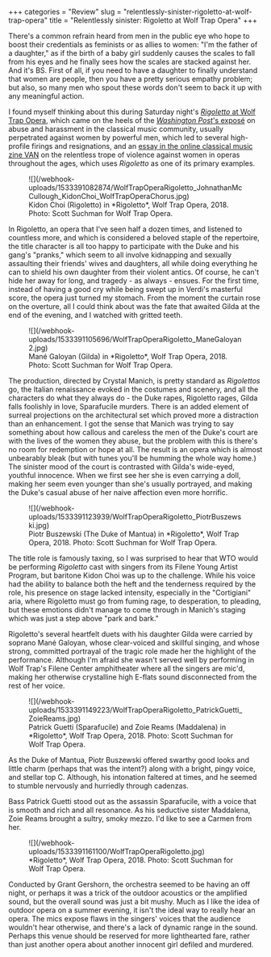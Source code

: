 +++
categories = "Review"
slug = "relentlessly-sinister-rigoletto-at-wolf-trap-opera"
title = "Relentlessly sinister: Rigoletto at Wolf Trap Opera"
+++

There's a common refrain heard from men in the public eye who hope to boost their credentials as feminists or as allies to women: "I'm the father of a daughter," as if the birth of a baby girl suddenly causes the scales to fall from his eyes and he finally sees how the scales are stacked against her. And it's BS. First of all, if you need to have a daughter to finally understand that women are people, then you have a pretty serious empathy problem; but also, so many men who spout these words don't seem to back it up with any meaningful action.

I found myself thinking about this during Saturday night's [*Rigoletto* at Wolf Trap Opera](https://www.wolftrap.org/tickets/calendar/performance/18filene/0803show18.aspx), which came on the heels of the [*Washington Post*'s exposé](https://www.washingtonpost.com/entertainment/music/assaults-in-dressing-rooms-groping-during-lessons-classical-musicians-reveal-a-profession-rife-with-harassment/2018/07/25/f47617d0-36c8-11e8-acd5-35eac230e514_story.html?noredirect=on&utm_term=.fab1af7618f7) on abuse and harassment in the classical music community, usually perpetrated against women by powerful men, which led to several high-profile firings and resignations, and an [essay in the online classical music zine VAN](https://van-us.atavist.com/end-transmission) on the relentless trope of violence against women in operas throughout the ages, which uses *Rigoletto* as one of its primary examples.

<figure data-type="image">
![](/webhook-uploads/1533391082874/WolfTrapOperaRigoletto_JohnathanMcCullough_KidonChoi_WolfTrapOperaChorus.jpg)
<figcaption>Kidon Choi (Rigoletto) in *Rigoletto*, Wolf Trap Opera, 2018. Photo: Scott Suchman for Wolf Trap Opera.</figcaption>
</figure>

In Rigoletto, an opera that I've seen half a dozen times, and listened to countless more, and which is considered a beloved staple of the repertoire, the title character is all too happy to participate with the Duke and his gang's "pranks," which seem to all involve kidnapping and sexually assaulting their friends' wives and daughters, all while doing everything he can to shield his own daughter from their violent antics. Of course, he can't hide her away for long, and tragedy - as always - ensues. For the first time, instead of having a good cry while being swept up in Verdi's masterful score, the opera just turned my stomach. From the moment the curtain rose on the overture, all I could think about was the fate that awaited Gilda at the end of the evening, and I watched with gritted teeth.

<figure data-type="image">
![](/webhook-uploads/1533391105696/WolfTrapOperaRigoletto_ManeGaloyan2.jpg)
<figcaption>Mané Galoyan (Gilda) in *Rigoletto*, Wolf Trap Opera, 2018. Photo: Scott Suchman for Wolf Trap Opera.</figcaption>
</figure>

The production, directed by Crystal Manich, is pretty standard as *Rigolettos* go, the Italian renaissance evoked in the costumes and scenery, and all the characters do what they always do - the Duke rapes, Rigoletto rages, Gilda falls foolishly in love, Sparafucile murders. There is an added element of surreal projections on the architectural set which proved more a distraction than an enhancement. I got the sense that Manich was trying to say something about how callous and careless the men of the Duke's court are with the lives of the women they abuse, but the problem with this is there's no room for redemption or hope at all. The result is an opera which is almost unbearably bleak (but with tunes you'll be humming the whole way home.) The sinister mood of the court is contrasted with Gilda's wide-eyed, youthful innocence. When we first see her she is even carrying a doll, making her seem even younger than she's usually portrayed, and making the Duke's casual abuse of her naive affection even more horrific.

<figure data-type="image">
![](/webhook-uploads/1533391123939/WolfTrapOperaRigoletto_PiotrBuszewski.jpg)
<figcaption>Piotr Buszewski (The Duke of Mantua) in *Rigoletto*, Wolf Trap Opera, 2018. Photo: Scott Suchman for Wolf Trap Opera.</figcaption>
</figure>

The title role is famously taxing, so I was surprised to hear that WTO would be performing *Rigoletto* cast with singers from its Filene Young Artist Program, but baritone Kidon Choi was up to the challenge. While his voice had the ability to balance both the heft and the tenderness required by the role, his presence on stage lacked intensity, especially in the "Cortigiani" aria, where Rigoletto must go from fuming rage, to desperation, to pleading, but these emotions didn't manage to come through in Manich's staging which was just a step above "park and bark."

Rigoletto's several heartfelt duets with his daughter Gilda were carried by soprano Mané Galoyan, whose clear-voiced and skillful singing, and whose strong, committed portrayal of  the tragic role made her the highlight of the performance. Although I'm afraid she wasn't served well by performing in Wolf Trap's Filene Center amphitheater where all the singers are mic'd, making her otherwise crystalline high E-flats sound disconnected from the rest of her voice.

<figure data-type="image">
![](/webhook-uploads/1533391149223/WolfTrapOperaRigoletto_PatrickGuetti_ZoieReams.jpg)
<figcaption>Patrick Guetti (Sparafucile) and Zoie Reams (Maddalena) in *Rigoletto*, Wolf Trap Opera, 2018. Photo: Scott Suchman for Wolf Trap Opera.</figcaption>
</figure>

As the Duke of Mantua, Piotr Buszewski offered swarthy good looks and little charm (perhaps that was the intent?) along with a bright, pingy voice, and stellar top C. Although, his intonation faltered at times, and he seemed to stumble nervously and hurriedly through cadenzas.

Bass Patrick Guetti stood out as the assassin Sparafucile, with a voice that is smooth and rich and all resonance. As his seductive sister Maddalena, Zoie Reams brought a sultry, smoky mezzo. I'd like to see a Carmen from her.

<figure data-type="image">
![](/webhook-uploads/1533391161100/WolfTrapOperaRigoletto.jpg)
<figcaption>*Rigoletto*, Wolf Trap Opera, 2018. Photo: Scott Suchman for Wolf Trap Opera.</figcaption>
</figure>

Conducted by Grant Gershorn, the orchestra seemed to be having an off night, or perhaps it was a trick of the outdoor acoustics or the amplified sound, but the overall sound was just a bit mushy. Much as I like the idea of outdoor opera on a summer evening, it isn't the ideal way to really hear an opera. The mics expose flaws in the singers' voices that the audience wouldn't hear otherwise, and there's a lack of dynamic range in the sound. Perhaps this venue should be reserved for more lighthearted fare, rather than just another opera about another innocent girl defiled and murdered.
